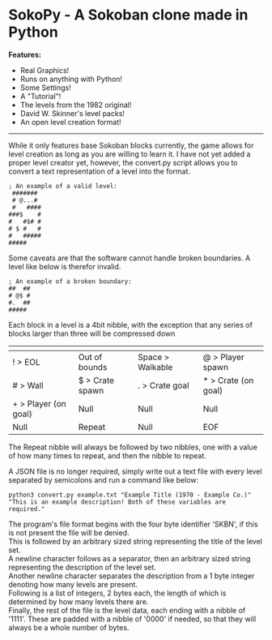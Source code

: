 # SokoPy - A Sokoban clone made in Python

**Features:**
- Real Graphics!
- Runs on anything with Python!
- Some Settings!
- A "Tutorial"!
- The levels from the 1982 original!
- David W. Skinner's level packs!
- An open level creation format!

---

While it only features base Sokoban blocks currently, the game allows for level creation as long as you are willing to learn it.
I have not yet added a proper level creator yet, however, the convert.py script allows you to convert a text representation of a level into the format.
```
; An example of a valid level:
 #######
 # @...#
 #   ####
###$    #
#   #$# #
# $ #   #
#   #####
#####
```
Some caveats are that the software cannot handle broken boundaries. A level like below is therefor invalid.
```
; An example of a broken boundary:
##  ##
# @$ #
#.  ##
#####
```

Each block in a level is a 4bit nibble, with the exception that any series of blocks larger than three will be compressed down

|[]()||||
|---|---|---|---|
| ! > EOL | Out of bounds | Space > Walkable | @ > Player spawn |
| # > Wall | $ > Crate spawn | . > Crate goal | * > Crate (on goal) |
| + > Player (on goal) | Null | Null | Null |
| Null | Repeat | Null | EOF |

The Repeat nibble will always be followed by two nibbles, one with a value of how many times to repeat, and then the nibble to repeat.

A JSON file is no longer required, simply write out a text file with every level separated by semicolons and run a command like below:
```
python3 convert.py example.txt "Example Title (1970 - Example Co.)" "This is an example description! Both of these variables are required."
```

The program's file format begins with the four byte identifier 'SKBN', if this is not present the file will be denied.  
This is followed by an arbitrary sized string representing the title of the level set.  
A newline character follows as a separator, then an arbitrary sized string representing the description of the level set.  
Another newline character separates the description from a 1 byte integer denoting how many levels are present.  
Following is a list of integers, 2 bytes each, the length of which is determined by how many levels there are.  
Finally, the rest of the file is the level data, each ending with a nibble of '1111'. These are padded with a nibble of '0000' if needed, so that they will always be a whole number of bytes.

